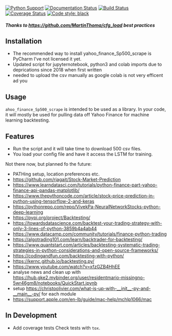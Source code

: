 
[![Python Support](https://img.shields.io/pypi/pyversions/cfg_load.svg)](https://pypi.org/project/cfg_load/)
[![Documentation Status](https://readthedocs.org/projects/cfg_load/badge/?version=latest)](http://cfg-load.readthedocs.io/en/latest/)
[![Build Status](https://travis-ci.org/MartinThoma/cfg_load.svg?branch=master)](https://travis-ci.org/MartinThoma/cfg_load)
[![Coverage Status](https://coveralls.io/repos/github/MartinThoma/cfg_load/badge.svg?branch=master)](https://coveralls.io/github/MartinThoma/cfg_load?branch=master)
[![Code style: black](https://img.shields.io/badge/code%20style-black-000000.svg)](https://github.com/psf/black)

##### Thanks to https://github.com/MartinThoma/cfg_load best practices

## Installation
* The recommended way to install yahoo_finance_Sp500_scrape is PyCharm I've not licensed it yet.
* Updated script for jupyternotebook, python3 and colab imports due to deprications since 2018 when first written
* needed to upload the csv manually as google colab is not very efficent ad you

## Usage

`ahoo_finance_Sp500_scrape` is intended to be used as a library. In your code, it will mostly
be used for pulling data off Yahoo Finance for machine learning backtesting.


## Features

* Run the script and it will take time to download 500 csv files.
* You load your config file and have it access the LSTM for training.

Not there now, but planned fo the future:

* PATHing setup, location preferences etc.
*  https://github.com/rjagait/Stock-Market-Prediction
*  https://www.learndatasci.com/tutorials/python-finance-part-yahoo-finance-api-pandas-matplotlib/
*  https://www.thepythoncode.com/article/stock-price-prediction-in-python-using-tensorflow-2-and-keras
*  https://pythonrepo.com/repo/VivekPa-NeuralNetworkStocks-python-deep-learning
*  https://pypi.org/project/Backtesting/
*  https://towardsdatascience.com/backtest-your-trading-strategy-with-only-3-lines-of-python-3859b4a4ab44
*  https://www.datacamp.com/community/tutorials/finance-python-trading
*  https://algotrading101.com/learn/backtrader-for-backtesting/
*  https://www.quantstart.com/articles/backtesting-systematic-trading-strategies-in-python-considerations-and-open-source-frameworks/
*  https://codingandfun.com/backtesting-with-python/
*  https://kernc.github.io/backtesting.py/
*  https://www.youtube.com/watch?v=xfzGZB4HhEE
*  analyse news and clean up with https://hub.gke2.mybinder.org/user/residentmario-missingno-5wr46gm8/notebooks/QuickStart.ipynb
*  setup https://christoolivier.com/what-is-up-with-__init__-py-and-__main__-py/ for each module
*  https://support.apple.com/en-lb/guide/mac-help/mchlp1066/mac



## In Development

* Add coverage tests
  Check tests with `tox`.